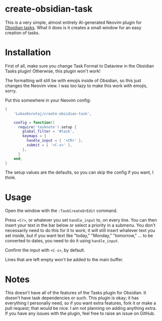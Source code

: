 # create-obsidian-task

This is a very simple, almost entirely AI-generated Neovim plugin for [Obsidian tasks](https://github.com/obsidian-tasks-group/obsidian-tasks). What it does is it creates a small window for an easy creation of tasks.

# Installation

First of all, make sure you change Task Format to Dataview in the Obsidian Tasks plugin! Otherwise, this plugin won't work!

The formatting will still be with emojis inside of Obsidian, so this just changes the Neovim view. I was too lazy to make this work with emojis, sorry.

Put this somewhere in your Neovim config:

```lua
{
    'LukasKorotaj/create-obsidian-task',

    config = function()
      require('tasknote').setup {
        global_filter = '#task',
        keymaps = {
          handle_input = { '<CR>' },
          submit = { '<C-s>' },
        },
      }
    end,
}
```

The setup values are the defaults, so you can skip the config if you want, I think.

# Usage

Open the window with the `:TaskCreateOrEdit` command.

Press `<Cr>`, or whatever you set `handle_input` to, on every line. You can then insert your text in the bar below or select a priority in a submenu. You don't necessarily need to do this for it to work; it will still insert whatever text you set inside, but if you want text like "today," "Monday," "tomorrow," ... to be converted to dates, you need to do it using `handle_input`.

Confirm the input with `<C-s>`, by default.

Lines that are left empty won't be added to the main buffer.

# Notes

This doesn't have all of the features of the Tasks plugin for Obsidian. It doesn't have task dependencies or such. This plugin is okay; it has everything I personally need, so if you want extra features, fork it or make a pull request; that would be nice. I am not planning on adding anything extra. If you have any issues with the plugin, feel free to raise an issue on GitHub.
